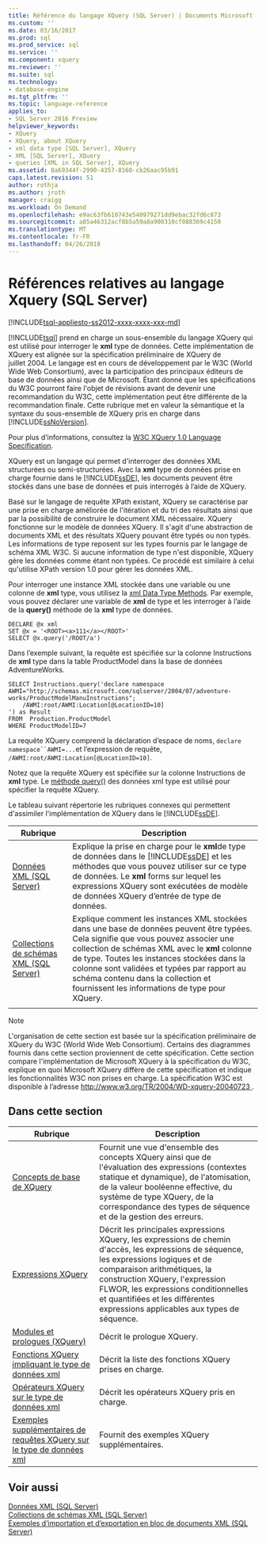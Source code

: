 ```yaml
---
title: Référence du langage XQuery (SQL Server) | Documents Microsoft
ms.custom: ''
ms.date: 03/16/2017
ms.prod: sql
ms.prod_service: sql
ms.service: ''
ms.component: xquery
ms.reviewer: ''
ms.suite: sql
ms.technology:
- database-engine
ms.tgt_pltfrm: ''
ms.topic: language-reference
applies_to:
- SQL Server 2016 Preview
helpviewer_keywords:
- XQuery
- XQuery, about XQuery
- xml data type [SQL Server], XQuery
- XML [SQL Server], XQuery
- queries [XML in SQL Server], XQuery
ms.assetid: 8a69344f-2990-4357-8160-cb26aac95b91
caps.latest.revision: 51
author: rothja
ms.author: jroth
manager: craigg
ms.workload: On Demand
ms.openlocfilehash: e9ac63fb610743e540979271dd9ebac32fd6c873
ms.sourcegitcommit: a85a46312acf8b5a59a8a900310cf088369c4150
ms.translationtype: MT
ms.contentlocale: fr-FR
ms.lasthandoff: 04/26/2018
---
```

# <a name="xquery-language-reference-sql-server"></a>Références relatives au langage Xquery (SQL Server)
[!INCLUDE[tsql-appliesto-ss2012-xxxx-xxxx-xxx-md](../includes/tsql-appliesto-ss2012-xxxx-xxxx-xxx-md.md)]

  [!INCLUDE[tsql](../includes/tsql-md.md)] prend en charge un sous-ensemble du langage XQuery qui est utilisé pour interroger le **xml** type de données. Cette implémentation de XQuery est alignée sur la spécification préliminaire de XQuery de juillet 2004. Le langage est en cours de développement par le W3C (World Wide Web Consortium), avec la participation des principaux éditeurs de base de données ainsi que de Microsoft. Étant donné que les spécifications du W3C pourront faire l'objet de révisions avant de devenir une recommandation du W3C, cette implémentation peut être différente de la recommandation finale. Cette rubrique met en valeur la sémantique et la syntaxe du sous-ensemble de XQuery pris en charge dans [!INCLUDE[ssNoVersion](../includes/ssnoversion-md.md)].  
  
 Pour plus d’informations, consultez la [W3C XQuery 1.0 Language Specification](http://go.microsoft.com/fwlink/?LinkId=48846).  
  
 XQuery est un langage qui permet d'interroger des données XML structurées ou semi-structurées. Avec la **xml** type de données prise en charge fournie dans le [!INCLUDE[ssDE](../includes/ssde-md.md)], les documents peuvent être stockés dans une base de données et puis interrogés à l’aide de XQuery.  
  
 Basé sur le langage de requête XPath existant, XQuery se caractérise par une prise en charge améliorée de l'itération et du tri des résultats ainsi que par la possibilité de construire le document XML nécessaire. XQuery fonctionne sur le modèle de données XQuery. Il s'agit d'une abstraction de documents XML et des résultats XQuery pouvant être typés ou non typés. Les informations de type reposent sur les types fournis par le langage de schéma XML W3C. Si aucune information de type n'est disponible, XQuery gère les données comme étant non typées. Ce procédé est similaire à celui qu'utilise XPath version 1.0 pour gérer les données XML.  
  
 Pour interroger une instance XML stockée dans une variable ou une colonne de **xml** type, vous utilisez la [xml Data Type Methods](../t-sql/xml/xml-data-type-methods.md). Par exemple, vous pouvez déclarer une variable de **xml** de type et les interroger à l’aide de la **query()** méthode de la **xml** type de données.  
  
```  
DECLARE @x xml  
SET @x = '<ROOT><a>111</a></ROOT>'  
SELECT @x.query('/ROOT/a')  
```  
  
 Dans l’exemple suivant, la requête est spécifiée sur la colonne Instructions de **xml** type dans la table ProductModel dans la base de données AdventureWorks.  
  
```  
SELECT Instructions.query('declare namespace AWMI="http://schemas.microsoft.com/sqlserver/2004/07/adventure-works/ProductModelManuInstructions";           
    /AWMI:root/AWMI:Location[@LocationID=10]  
') as Result   
FROM  Production.ProductModel  
WHERE ProductModelID=7  
```  
  
 La requête XQuery comprend la déclaration d’espace de noms, `declare namespace``AWMI=...`et l’expression de requête, `/AWMI:root/AWMI:Location[@LocationID=10]`.  
  
 Notez que la requête XQuery est spécifiée sur la colonne Instructions de **xml** type. Le [méthode query()](../t-sql/xml/query-method-xml-data-type.md) des données xml type est utilisé pour spécifier la requête XQuery.  
  
 Le tableau suivant répertorie les rubriques connexes qui permettent d'assimiler l'implémentation de XQuery dans le [!INCLUDE[ssDE](../includes/ssde-md.md)].  
  
|Rubrique| Description|  
|-----------|-----------------|  
|[Données XML &#40;SQL Server&#41;](../relational-databases/xml/xml-data-sql-server.md)|Explique la prise en charge pour le **xml**de type de données dans le [!INCLUDE[ssDE](../includes/ssde-md.md)] et les méthodes que vous pouvez utiliser sur ce type de données. Le **xml** forms sur lequel les expressions XQuery sont exécutées de modèle de données XQuery d’entrée de type de données.|  
|[Collections de schémas XML &#40;SQL Server&#41;](../relational-databases/xml/xml-schema-collections-sql-server.md)|Explique comment les instances XML stockées dans une base de données peuvent être typées. Cela signifie que vous pouvez associer une collection de schémas XML avec le **xml** colonne de type. Toutes les instances stockées dans la colonne sont validées et typées par rapport au schéma contenu dans la collection et fournissent les informations de type pour XQuery.|  
|||  
  
> [!NOTE]  
>  L'organisation de cette section est basée sur la spécification préliminaire de XQuery du W3C (World Wide Web Consortium). Certains des diagrammes fournis dans cette section proviennent de cette spécification. Cette section compare l'implémentation de Microsoft XQuery à la spécification du W3C, explique en quoi Microsoft XQuery diffère de cette spécification et indique les fonctionnalités W3C non prises en charge. La spécification W3C est disponible à l’adresse [ http://www.w3.org/TR/2004/WD-xquery-20040723 ](http://go.microsoft.com/fwlink/?LinkId=48846).  
  
## <a name="in-this-section"></a>Dans cette section  
  
|Rubrique| Description|  
|-----------|-----------------|  
|[Concepts de base de XQuery](../xquery/xquery-basics.md)|Fournit une vue d'ensemble des concepts XQuery ainsi que de l'évaluation des expressions (contextes statique et dynamique), de l'atomisation, de la valeur booléenne effective, du système de type XQuery, de la correspondance des types de séquence et de la gestion des erreurs.|  
|[Expressions XQuery](../xquery/xquery-expressions.md)|Décrit les principales expressions XQuery, les expressions de chemin d'accès, les expressions de séquence, les expressions logiques et de comparaison arithmétiques, la construction XQuery, l'expression FLWOR, les expressions conditionnelles et quantifiées et les différentes expressions applicables aux types de séquence.|  
|[Modules et prologues &#40;XQuery&#41;](../xquery/modules-and-prologs-xquery.md)|Décrit le prologue XQuery.|  
|[Fonctions XQuery impliquant le type de données xml](../xquery/xquery-functions-against-the-xml-data-type.md)|Décrit la liste des fonctions XQuery prises en charge.|  
|[Opérateurs XQuery sur le type de données xml](../xquery/xquery-operators-against-the-xml-data-type.md)|Décrit les opérateurs XQuery pris en charge.|  
|[Exemples supplémentaires de requêtes XQuery sur le type de données xml](../xquery/additional-sample-xqueries-against-the-xml-data-type.md)|Fournit des exemples XQuery supplémentaires.|  
  
## <a name="see-also"></a>Voir aussi  
 [Données XML &#40;SQL Server&#41;](../relational-databases/xml/xml-data-sql-server.md)   
 [Collections de schémas XML &#40;SQL Server&#41;](../relational-databases/xml/xml-schema-collections-sql-server.md)   
 [Exemples d’importation et d’exportation en bloc de documents XML &#40;SQL Server&#41;](../relational-databases/import-export/examples-of-bulk-import-and-export-of-xml-documents-sql-server.md)  
  
  
